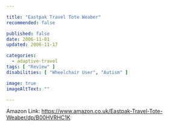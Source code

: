 ```yaml
---

title: "Eastpak Travel Tote Weaber"
recommended: false

published: false
date: 2006-11-01
updated: 2006-11-17

categories: 
  - adaptive-travel
tags: [ "Review" ]
disabilities: [ "Wheelchair User", "Autism" ]

image: true
imageAltText: ""

---
```


Amazon Link: https://www.amazon.co.uk/Eastpak-Travel-Tote-Weaber/dp/B00HVRHC1K